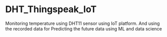 # DHT_Thingspeak_IoT
 Monitoring temperature using DHT11 sensor using IoT platform. And using the recorded data for Predicting the future data using ML and data science
